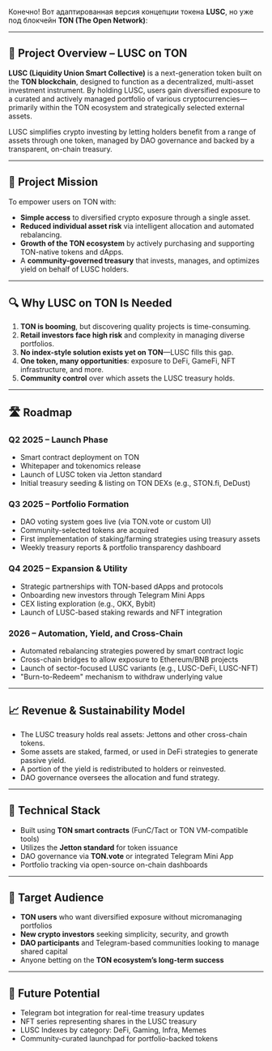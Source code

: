 Конечно! Вот адаптированная версия концепции токена **LUSC**, но уже под блокчейн **TON (The Open Network)**:

---

## 🧠 **Project Overview – LUSC on TON**

**LUSC (Liquidity Union Smart Collective)** is a next-generation token built on the **TON blockchain**, designed to function as a decentralized, multi-asset investment instrument. By holding LUSC, users gain diversified exposure to a curated and actively managed portfolio of various cryptocurrencies—primarily within the TON ecosystem and strategically selected external assets.

LUSC simplifies crypto investing by letting holders benefit from a range of assets through one token, managed by DAO governance and backed by a transparent, on-chain treasury.

---

## 🎯 **Project Mission**

To empower users on TON with:

- **Simple access** to diversified crypto exposure through a single asset.
- **Reduced individual asset risk** via intelligent allocation and automated rebalancing.
- **Growth of the TON ecosystem** by actively purchasing and supporting TON-native tokens and dApps.
- A **community-governed treasury** that invests, manages, and optimizes yield on behalf of LUSC holders.

---

## 🔍 **Why LUSC on TON Is Needed**

1. **TON is booming**, but discovering quality projects is time-consuming.
2. **Retail investors face high risk** and complexity in managing diverse portfolios.
3. **No index-style solution exists yet on TON**—LUSC fills this gap.
4. **One token, many opportunities**: exposure to DeFi, GameFi, NFT infrastructure, and more.
5. **Community control** over which assets the LUSC treasury holds.

---

## 🛣️ **Roadmap**

### **Q2 2025 – Launch Phase**
- Smart contract deployment on TON
- Whitepaper and tokenomics release
- Launch of LUSC token via Jetton standard
- Initial treasury seeding & listing on TON DEXs (e.g., STON.fi, DeDust)

### **Q3 2025 – Portfolio Formation**
- DAO voting system goes live (via TON.vote or custom UI)
- Community-selected tokens are acquired
- First implementation of staking/farming strategies using treasury assets
- Weekly treasury reports & portfolio transparency dashboard

### **Q4 2025 – Expansion & Utility**
- Strategic partnerships with TON-based dApps and protocols
- Onboarding new investors through Telegram Mini Apps
- CEX listing exploration (e.g., OKX, Bybit)
- Launch of LUSC-based staking rewards and NFT integration

### **2026 – Automation, Yield, and Cross-Chain**
- Automated rebalancing strategies powered by smart contract logic
- Cross-chain bridges to allow exposure to Ethereum/BNB projects
- Launch of sector-focused LUSC variants (e.g., LUSC-DeFi, LUSC-NFT)
- "Burn-to-Redeem" mechanism to withdraw underlying value

---

## 📈 **Revenue & Sustainability Model**

- The LUSC treasury holds real assets: Jettons and other cross-chain tokens.
- Some assets are staked, farmed, or used in DeFi strategies to generate passive yield.
- A portion of the yield is redistributed to holders or reinvested.
- DAO governance oversees the allocation and fund strategy.

---

## 🔧 **Technical Stack**

- Built using **TON smart contracts** (FunC/Tact or TON VM-compatible tools)
- Utilizes the **Jetton standard** for token issuance
- DAO governance via **TON.vote** or integrated Telegram Mini App
- Portfolio tracking via open-source on-chain dashboards

---

## 👥 **Target Audience**

- **TON users** who want diversified exposure without micromanaging portfolios
- **New crypto investors** seeking simplicity, security, and growth
- **DAO participants** and Telegram-based communities looking to manage shared capital
- Anyone betting on the **TON ecosystem’s long-term success**

---

## 🧩 **Future Potential**

- Telegram bot integration for real-time treasury updates
- NFT series representing shares in the LUSC treasury
- LUSC Indexes by category: DeFi, Gaming, Infra, Memes
- Community-curated launchpad for portfolio-backed tokens
